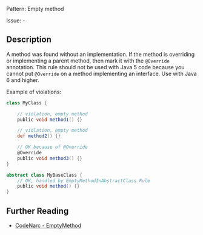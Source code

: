 Pattern: Empty method

Issue: -

## Description

A method was found without an implementation. If the method is overriding or implementing a parent method, then mark it with the `@Override` annotation. This rule should not be used with Java 5 code because you cannot put `@Override` on a method implementing an interface. Use with Java 6 and higher.

Example of violations:

``` groovy
class MyClass {

    // violation, empty method
    public void method1() {}

    // violation, empty method
    def method2() {}

    // OK because of @Override
    @Override
    public void method3() {}
}

abstract class MyBaseClass {
    // OK, handled by EmptyMethodInAbstractClass Rule
    public void method() {}
}
```

## Further Reading

* [CodeNarc - EmptyMethod](http://codenarc.sourceforge.net/codenarc-rules-basic.html#EmptyMethod)